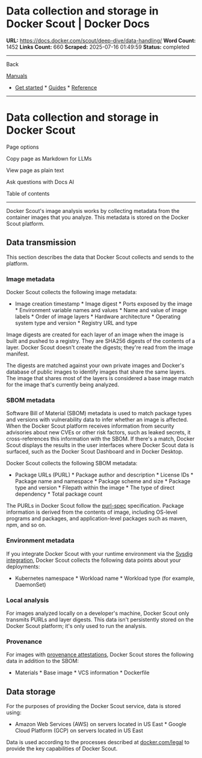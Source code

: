 # Data collection and storage in Docker Scout | Docker Docs

**URL:** https://docs.docker.com/scout/deep-dive/data-handling/
**Word Count:** 1452
**Links Count:** 660
**Scraped:** 2025-07-16 01:49:59
**Status:** completed

---

Back

[Manuals](https://docs.docker.com/manuals/)

  * [Get started](https://docs.docker.com/get-started/)   * [Guides](https://docs.docker.com/guides/)   * [Reference](https://docs.docker.com/reference/)

* * *

# Data collection and storage in Docker Scout

Page options

Copy page as Markdown for LLMs

View page as plain text

Ask questions with Docs AI

Table of contents

* * *

Docker Scout's image analysis works by collecting metadata from the container images that you analyze. This metadata is stored on the Docker Scout platform.

## Data transmission

This section describes the data that Docker Scout collects and sends to the platform.

### Image metadata

Docker Scout collects the following image metadata:

  * Image creation timestamp   * Image digest   * Ports exposed by the image   * Environment variable names and values   * Name and value of image labels   * Order of image layers   * Hardware architecture   * Operating system type and version   * Registry URL and type

Image digests are created for each layer of an image when the image is built and pushed to a registry. They are SHA256 digests of the contents of a layer. Docker Scout doesn't create the digests; they're read from the image manifest.

The digests are matched against your own private images and Docker's database of public images to identify images that share the same layers. The image that shares most of the layers is considered a base image match for the image that's currently being analyzed.

### SBOM metadata

Software Bill of Material \(SBOM\) metadata is used to match package types and versions with vulnerability data to infer whether an image is affected. When the Docker Scout platform receives information from security advisories about new CVEs or other risk factors, such as leaked secrets, it cross-references this information with the SBOM. If there's a match, Docker Scout displays the results in the user interfaces where Docker Scout data is surfaced, such as the Docker Scout Dashboard and in Docker Desktop.

Docker Scout collects the following SBOM metadata:

  * Package URLs \(PURL\)   * Package author and description   * License IDs   * Package name and namespace   * Package scheme and size   * Package type and version   * Filepath within the image   * The type of direct dependency   * Total package count

The PURLs in Docker Scout follow the [purl-spec](https://github.com/package-url/purl-spec) specification. Package information is derived from the contents of image, including OS-level programs and packages, and application-level packages such as maven, npm, and so on.

### Environment metadata

If you integrate Docker Scout with your runtime environment via the [Sysdig integration](https://docs.docker.com/scout/integrations/environment/sysdig/), Docker Scout collects the following data points about your deployments:

  * Kubernetes namespace   * Workload name   * Workload type \(for example, DaemonSet\)

### Local analysis

For images analyzed locally on a developer's machine, Docker Scout only transmits PURLs and layer digests. This data isn't persistently stored on the Docker Scout platform; it's only used to run the analysis.

### Provenance

For images with [provenance attestations](https://docs.docker.com/build/metadata/attestations/slsa-provenance/), Docker Scout stores the following data in addition to the SBOM:

  * Materials   * Base image   * VCS information   * Dockerfile

## Data storage

For the purposes of providing the Docker Scout service, data is stored using:

  * Amazon Web Services \(AWS\) on servers located in US East   * Google Cloud Platform \(GCP\) on servers located in US East

Data is used according to the processes described at [docker.com/legal](https://www.docker.com/legal/) to provide the key capabilities of Docker Scout.